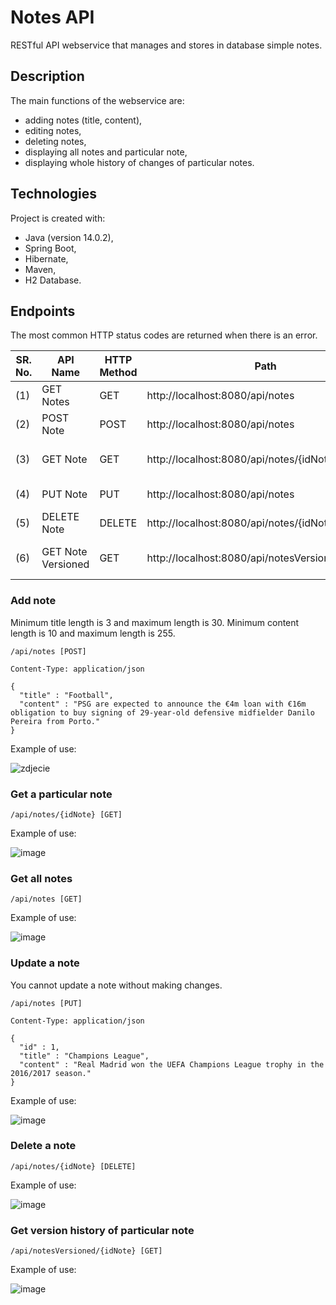 # Notes API

RESTful API webservice that manages and stores in database simple notes.

## Description

The main functions of the webservice are:
* adding notes (title, content),
* editing notes,
* deleting notes,
* displaying all notes and particular note,
* displaying whole history of changes of particular notes.

## Technologies
Project is created with:
* Java (version 14.0.2),
* Spring Boot,
* Hibernate,
* Maven,
* H2 Database.

## Endpoints

The most common HTTP status codes are returned when there is an error.

SR. No. |	API Name | HTTP Method	| Path	| Status Code	| Description 
--- | --- | --- | --- |--- |--- |
(1)	| GET Notes	| GET	| http://localhost:8080/api/notes	| 200 (OK)	| Get all notes
(2) |	POST Note	| POST	| http://localhost:8080/api/notes	| 201 (Created)	| Add a note
(3) |	GET Note	| GET	| http://localhost:8080/api/notes/{idNote}	| 200 (OK)	| Get a particular note
(4) |	PUT Note	| PUT | http://localhost:8080/api/notes	| 200 (OK)	| Update a note
(5) |	DELETE Note	| DELETE	|http://localhost:8080/api/notes/{idNote}	| 200 (OK)	| Delete a note
(6) |	GET Note Versioned	| GET	|http://localhost:8080/api/notesVersioned/{idNote}	| 200 (OK)	| Get a version history note



### Add note

Minimum title length is 3 and maximum length is 30. Minimum content length is 10 and maximum length is 255.

```
/api/notes [POST]

Content-Type: application/json

{
  "title" : "Football",
  "content" : "PSG are expected to announce the €4m loan with €16m obligation to buy signing of 29-year-old defensive midfielder Danilo Pereira from Porto."
}
```


Example of use:

![zdjecie](https://user-images.githubusercontent.com/45290627/95105729-df8baa00-0737-11eb-8234-b8ae423a8a54.JPG)

### Get a particular note

```
/api/notes/{idNote} [GET]
```

Example of use:

![image](https://user-images.githubusercontent.com/45290627/95105849-05b14a00-0738-11eb-9795-ae9ddfbaa388.png)

### Get all notes

```
/api/notes [GET]
```

Example of use:

![image](https://user-images.githubusercontent.com/45290627/95106062-4f9a3000-0738-11eb-81c1-ab3bee9cf1f3.png)

### Update a note

You cannot update a note without making changes.

```
/api/notes [PUT]

Content-Type: application/json

{
  "id" : 1,
  "title" : "Champions League",
  "content" : "Real Madrid won the UEFA Champions League trophy in the 2016/2017 season."
}
```

Example of use:

![image](https://user-images.githubusercontent.com/45290627/95106256-9556f880-0738-11eb-9f8e-ce4c5a150343.png)

### Delete a note

```
/api/notes/{idNote} [DELETE]
```
Example of use:

![image](https://user-images.githubusercontent.com/45290627/95106343-b15a9a00-0738-11eb-8a2d-52477970afc4.png)

### Get version history of particular note

```
/api/notesVersioned/{idNote} [GET]
```
Example of use:

![image](https://user-images.githubusercontent.com/45290627/95106476-dcdd8480-0738-11eb-9ff4-c3682df4b967.png)
